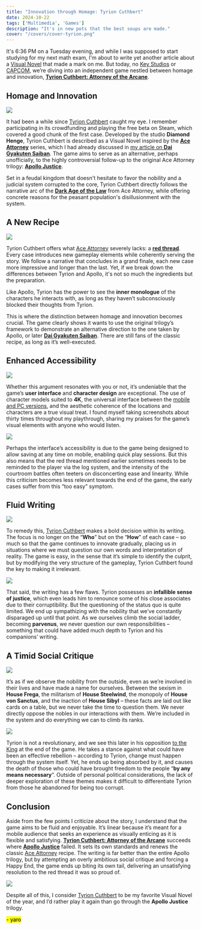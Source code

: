 ```yaml
---
title: "Innovation through Homage: Tyrion Cuthbert"
date: 2024-10-22
tags: ['Multimedia', 'Games']
description: "It's in new pots that the best soups are made."
cover: "/covers/cover-tyrion.png"
---
```


It's 6:36 PM on a Tuesday evening, and while I was supposed to start studying for my next math exam, I'm about to write yet another article about a [Visual Novel](https://en.wikipedia.org/wiki/Visual_novel) that made a mark on me. But today, no [Key Studios](https://en.wikipedia.org/wiki/Key_(company)) or [CAPCOM](https://en.wikipedia.org/wiki/Capcom), we’re diving into an independent game nestled between homage and innovation, [**Tyrion Cuthbert: Attorney of the Arcane**](https://store.steampowered.com/app/1590230/Tyrion_Cuthbert_Attorney_of_the_Arcane/).

## Homage and Innovation

![](<Tyrion+Close (1).png>)

It had been a while since [Tyrion Cuthbert](https://attorneyofthearcane.fandom.com/wiki/Tyrion_Cuthbert:_Attorney_of_the_Arcane) caught my eye. I remember participating in its crowdfunding and playing the free beta on Steam, which covered a good chunk of the first case. Developed by the studio **Diamond Henge**, Tyrion Cuthbert is described as a Visual Novel inspired by the [**Ace Attorney**](https://www.ace-attorney.com/) series, which I had already discussed in [my article on **Dai Gyakuten Saiban**](https://skoomaden.me/en/posts/dai-gyakuten-saiban). The game aims to serve as an alternative, perhaps unofficially, to the highly controversial follow-up to the original Ace Attorney trilogy: [**Apollo Justice**](https://en.wikipedia.org/wiki/Apollo_Justice:_Ace_Attorney).

Set in a feudal kingdom that doesn't hesitate to favor the nobility and a judicial system corrupted to the core, Tyrion Cuthbert directly follows the narrative arc of the [**Dark Age of the Law**](https://aceattorney.fandom.com/wiki/Dark_age_of_the_law) from Ace Attorney, while offering concrete reasons for the peasant population's disillusionment with the system.

## A New Recipe

![](image-204.png)

Tyrion Cuthbert offers what [Ace Attorney](https://www.ace-attorney.com/) severely lacks: a [**red thread**](https://www.linternaute.fr/dictionnaire/fr/definition/fil-rouge/). Every case introduces new gameplay elements while coherently serving the story. We follow a narrative that concludes in a grand finale, each new case more impressive and longer than the last. Yet, if we break down the differences between Tyrion and Apollo, it's not so much the ingredients but the preparation.

Like Apollo, Tyrion has the power to see the **inner monologue** of the characters he interacts with, as long as they haven’t subconsciously blocked their thoughts from Tyrion.

This is where the distinction between homage and innovation becomes crucial. The game clearly shows it wants to use the original trilogy’s framework to demonstrate an alternative direction to the one taken by Apollo, or later [**Dai Gyakuten Saiban**](https://skoomaden.me/en/posts/dai-gyakuten-saiban). There are still fans of the classic recipe, as long as it’s well-executed.

## Enhanced Accessibility

![](image-205.png)

Whether this argument resonates with you or not, it’s undeniable that the game’s **user interface** and **character design** are exceptional. The use of character models suited to **4K**, the universal interface between the [mobile and PC versions](https://vndb.org/v45489), and the aesthetic coherence of the locations and characters are a true visual treat. I found myself taking screenshots about thirty times throughout my playthrough, sharing my praises for the game’s visual elements with anyone who would listen.

![](image-206.png)

Perhaps the interface’s accessibility is due to the game being designed to allow saving at any time on mobile, enabling quick play sessions. But this also means that the red thread mentioned earlier sometimes needs to be reminded to the player via the log system, and the intensity of the courtroom battles often teeters on disconcerting ease and linearity. While this criticism becomes less relevant towards the end of the game, the early cases suffer from this “too easy” symptom.

## Fluid Writing

![](image-207.png)

To remedy this, [Tyrion Cuthbert](https://attorneyofthearcane.fandom.com/wiki/Tyrion_Cuthbert:_Attorney_of_the_Arcane) makes a bold decision within its writing. The focus is no longer on the “**Who**” but on the “**How**” of each case – so much so that the game continues to innovate gradually, placing us in situations where we must question our own words and interpretation of reality. The game is easy, in the sense that it’s simple to identify the culprit, but by modifying the very structure of the gameplay, Tyrion Cuthbert found the key to making it irrelevant.

![](image-208.png)

That said, the writing has a few flaws. Tyrion possesses an **infallible sense of justice**, which even leads him to renounce some of his close associates due to their corruptibility. But the questioning of the status quo is quite limited. We end up sympathizing with the nobility that we’ve constantly disparaged up until that point. As we ourselves climb the social ladder, becoming **parvenus**, we never question our own responsibilities – something that could have added much depth to Tyrion and his companions’ writing.

## A Timid Social Critique

![](image-209.png)

It’s as if we observe the nobility from the outside, even as we’re involved in their lives and have made a name for ourselves. Between the sexism in **House Frega**, the militarism of **House Steelwind**, the monopoly of **House von Sanctus**, and the inaction of **House Sibyl** – these facts are laid out like cards on a table, but we never take the time to question them. We never directly oppose the nobles in our interactions with them. We’re included in the system and do everything we can to climb its ranks.

![](image-210.png)

Tyrion is not a revolutionary, and we see this later in his opposition [to the King](https://tyrion-cuthbert-attorney-of-the-arcane.fandom.com/wiki/Aster_de_Wyverngarde) at the end of the game. He takes a stance against what could have been an effective rebellion – according to Tyrion, change must happen through the system itself. Yet, he ends up being absorbed by it, and causes the death of those who could have brought freedom to the people “**by any means necessary**”. Outside of personal political considerations, the lack of deeper exploration of these themes makes it difficult to differentiate Tyrion from those he abandoned for being too corrupt.

## Conclusion

Aside from the few points I criticize about the story, I understand that the game aims to be fluid and enjoyable. It’s linear because it’s meant for a mobile audience that seeks an experience as visually enticing as it is flexible and satisfying. [**Tyrion Cuthbert: Attorney of the Arcane**](https://attorneyofthearcane.fandom.com/wiki/Tyrion_Cuthbert:_Attorney_of_the_Arcane) succeeds where [**Apollo Justice**](https://www.ace-attorney.com/aj-trilogy/) failed. It sets its own standards and renews the classic [Ace Attorney](https://www.ace-attorney.com/) recipe. The writing is far better than the entire Apollo trilogy, but by attempting an overly ambitious social critique and forcing a Happy End, the game ends up biting its own tail, delivering an unsatisfying resolution to the red thread it was so proud of.

![](image-211.png)

Despite all of this, I consider [Tyrion Cuthbert](https://attorneyofthearcane.fandom.com/wiki/Tyrion_Cuthbert:_Attorney_of_the_Arcane) to be my favorite Visual Novel of the year, and I’d rather play it again than go through the **Apollo Justice** trilogy.

<mark>- yaro</mark>